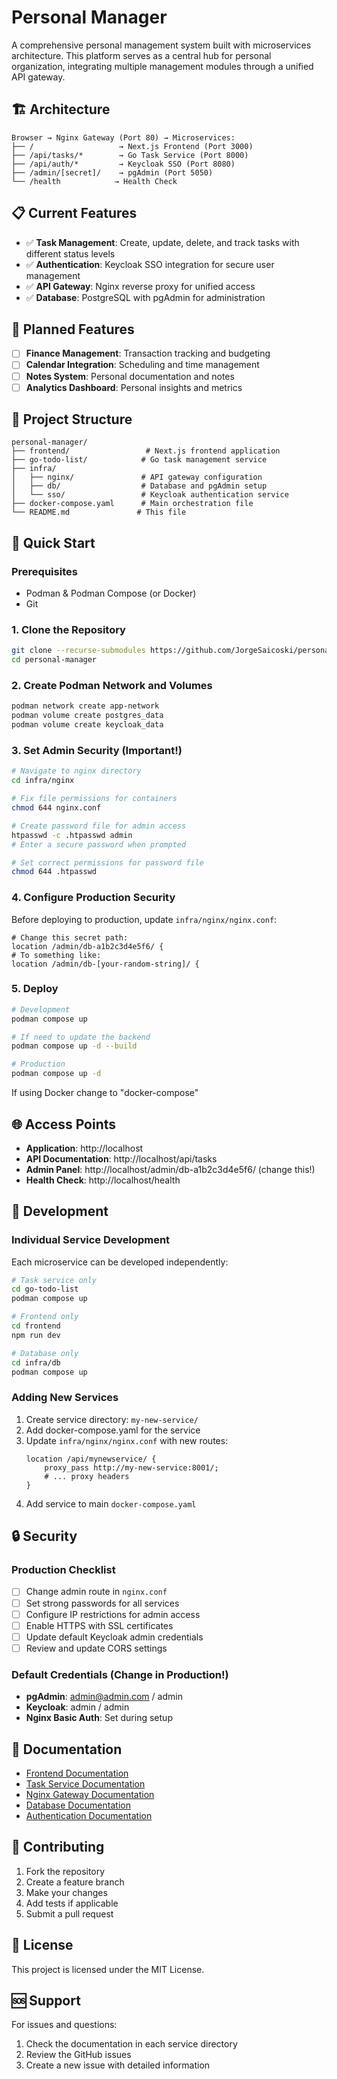 # Personal Manager

A comprehensive personal management system built with microservices architecture. This platform serves as a central hub for personal organization, integrating multiple management modules through a unified API gateway.

## 🏗️ Architecture

```
Browser → Nginx Gateway (Port 80) → Microservices:
├── /                   → Next.js Frontend (Port 3000)
├── /api/tasks/*        → Go Task Service (Port 8000)
├── /api/auth/*         → Keycloak SSO (Port 8080)
├── /admin/[secret]/    → pgAdmin (Port 5050)
└── /health            → Health Check
```

## 📋 Current Features

- ✅ **Task Management**: Create, update, delete, and track tasks with different status levels
- ✅ **Authentication**: Keycloak SSO integration for secure user management
- ✅ **API Gateway**: Nginx reverse proxy for unified access
- ✅ **Database**: PostgreSQL with pgAdmin for administration

## 🔮 Planned Features

- [ ] **Finance Management**: Transaction tracking and budgeting
- [ ] **Calendar Integration**: Scheduling and time management
- [ ] **Notes System**: Personal documentation and notes
- [ ] **Analytics Dashboard**: Personal insights and metrics

## 📁 Project Structure

```
personal-manager/
├── frontend/                 # Next.js frontend application
├── go-todo-list/            # Go task management service
├── infra/
│   ├── nginx/               # API gateway configuration
│   ├── db/                  # Database and pgAdmin setup
│   └── sso/                 # Keycloak authentication service
├── docker-compose.yaml      # Main orchestration file
└── README.md               # This file
```

## 🚀 Quick Start

### Prerequisites

- Podman & Podman Compose (or Docker)
- Git

### 1. Clone the Repository

```bash
git clone --recurse-submodules https://github.com/JorgeSaicoski/personal-manager.git
cd personal-manager
```

### 2. Create Podman Network and Volumes

```bash
podman network create app-network
podman volume create postgres_data
podman volume create keycloak_data
```

### 3. Set Admin Security (Important!)

```bash
# Navigate to nginx directory
cd infra/nginx

# Fix file permissions for containers
chmod 644 nginx.conf

# Create password file for admin access
htpasswd -c .htpasswd admin
# Enter a secure password when prompted

# Set correct permissions for password file
chmod 644 .htpasswd
```


### 4. Configure Production Security

Before deploying to production, update `infra/nginx/nginx.conf`:

```nginx
# Change this secret path:
location /admin/db-a1b2c3d4e5f6/ {
# To something like:
location /admin/db-[your-random-string]/ {
```

### 5. Deploy

```bash
# Development
podman compose up

# If need to update the backend
podman compose up -d --build

# Production  
podman compose up -d
```
If using Docker change to "docker-compose"

## 🌐 Access Points

- **Application**: http://localhost
- **API Documentation**: http://localhost/api/tasks
- **Admin Panel**: http://localhost/admin/db-a1b2c3d4e5f6/ (change this!)
- **Health Check**: http://localhost/health

## 🔧 Development

### Individual Service Development

Each microservice can be developed independently:

```bash
# Task service only
cd go-todo-list
podman compose up

# Frontend only  
cd frontend
npm run dev

# Database only
cd infra/db
podman compose up
```

### Adding New Services

1. Create service directory: `my-new-service/`
2. Add docker-compose.yaml for the service
3. Update `infra/nginx/nginx.conf` with new routes:
   ```nginx
   location /api/mynewservice/ {
       proxy_pass http://my-new-service:8001/;
       # ... proxy headers
   }
   ```
4. Add service to main `docker-compose.yaml`

## 🔒 Security

### Production Checklist

- [ ] Change admin route in `nginx.conf`
- [ ] Set strong passwords for all services
- [ ] Configure IP restrictions for admin access
- [ ] Enable HTTPS with SSL certificates
- [ ] Update default Keycloak admin credentials
- [ ] Review and update CORS settings

### Default Credentials (Change in Production!)

- **pgAdmin**: admin@admin.com / admin
- **Keycloak**: admin / admin
- **Nginx Basic Auth**: Set during setup

## 📖 Documentation

- [Frontend Documentation](frontend/README.md)
- [Task Service Documentation](go-todo-list/README.md)
- [Nginx Gateway Documentation](infra/nginx/README.md)
- [Database Documentation](infra/db/README.md)
- [Authentication Documentation](infra/sso/README.md)

## 🤝 Contributing

1. Fork the repository
2. Create a feature branch
3. Make your changes
4. Add tests if applicable
5. Submit a pull request

## 📄 License

This project is licensed under the MIT License.

## 🆘 Support

For issues and questions:
1. Check the documentation in each service directory
2. Review the GitHub issues
3. Create a new issue with detailed information